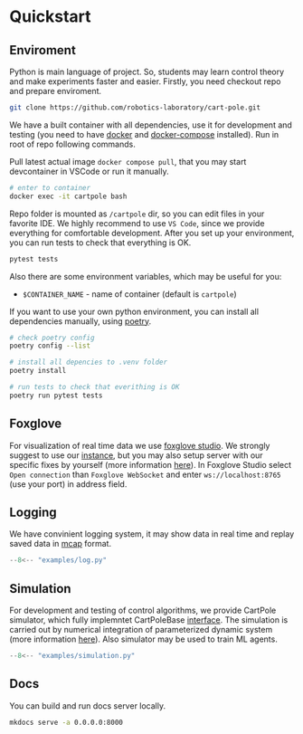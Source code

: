 # Quickstart

## Enviroment
Python is main language of project. So, students may learn control theory and make experiments faster and easier.
Firstly, you need checkout repo and prepare enviroment.

```bash
git clone https://github.com/robotics-laboratory/cart-pole.git
```

We have a built container with all dependencies, use it for development and testing
(you need to have [docker](https://docs.docker.com/get-docker/) and [docker-compose](https://docs.docker.com/compose/install/) installed). Run in root of repo following commands.

Pull latest actual image ```docker compose pull```, that you may start devcontainer in VSCode or run it manually.

```bash
# enter to container
docker exec -it cartpole bash
```

Repo folder is mounted as `/cartpole` dir, so you can edit files in your favorite IDE.
We highly recommend to use `VS Code`, since we provide everything for comfortable development.
After you set up your environment, you can run tests to check that everything is OK.

```bash
pytest tests
```

Also there are some environment variables, which may be useful for you:

- `$CONTAINER_NAME` - name of container (default is `cartpole`)

If you want to use your own python environment, you can install all dependencies manually, using [poetry](https://python-poetry.org/).

```bash
# check poetry config
poetry config --list 

# install all depencies to .venv folder
poetry install

# run tests to check that everithing is OK
poetry run pytest tests
```

## Foxglove
For visualization of real time data we use [foxglove studio](https://foxglove.dev/).
We strongly suggest to use our [instance](http://foxglove.robotics-lab.ru), but you may also setup server with our specific fixes by yourself (more information [here](https://github.com/robotics-laboratory/foxglove)).
In Foxglove Studio select `Open connection` than `Foxglove WebSocket` and enter `ws://localhost:8765` (use your port) in address field.

## Logging
We have convinient logging system, it may show data in real time and replay saved data in [mcap](https://mcap.dev/) format.

```python title="examples/log.py"
--8<-- "examples/log.py"
```

## Simulation
For development and testing of control algorithms, we provide CartPole simulator, which fully implemntet CartPoleBase [interface](/cartpole/common.py). 
The simulation is carried out by numerical integration of parameterized dynamic system (more information [here](/docs/cart_pole.pdf)).
Also simulator may be used to train ML agents.

```python title="examples/simulatio.py"
--8<-- "examples/simulation.py"
```

## Docs
You can build and run docs server locally.

```bash
mkdocs serve -a 0.0.0.0:8000
```
